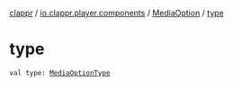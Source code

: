 [clappr](../../index.md) / [io.clappr.player.components](../index.md) / [MediaOption](index.md) / [type](./type.md)

# type

`val type: `[`MediaOptionType`](../-media-option-type/index.md)